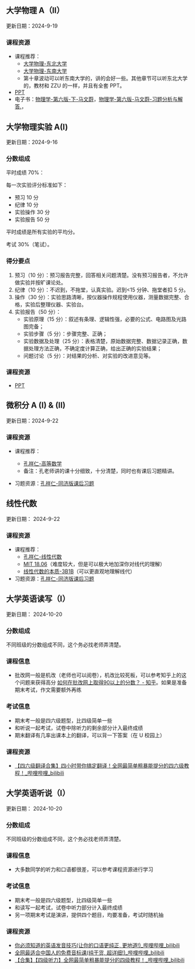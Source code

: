 ## 大学物理 A（II）

更新日期：2024-9-19

### 课程资源

- 课程推荐：
	- [大学物理-东北大学](https://www.bilibili.com/video/BV1qW411H7UX/)
	- [大学物理-东南大学](https://www.bilibili.com/video/BV1kW411P7VY/)
	- 第十章波动可以听东南大学的，讲的会好一些。其他章节可以听东北大学的，教材和 ZZU 的一样，并且有全套 PPT。
- [PPT](https://github.com/yzbaaa/ZZU-CS-Courses-Resources/tree/master/01%20%E6%95%B0%E7%90%86%E5%9F%BA%E7%A1%80%20%26%20%E8%8B%B1%E8%AF%AD/%E5%A4%A7%E5%AD%A6%E7%89%A9%E7%90%86%20A%EF%BC%88II%EF%BC%89/PPT)
- 电子书：[物理学-第六版-下-马文蔚](https://github.com/yzbaaa/ZZU-CS-Courses-Resources/blob/master/01%20%E6%95%B0%E7%90%86%E5%9F%BA%E7%A1%80%20%26%20%E8%8B%B1%E8%AF%AD/%E5%A4%A7%E5%AD%A6%E7%89%A9%E7%90%86%20A%EF%BC%88II%EF%BC%89/%E7%89%A9%E7%90%86%E5%AD%A6-%E7%AC%AC%E5%85%AD%E7%89%88-%E4%B8%8B-%E9%A9%AC%E6%96%87%E8%94%9A.pdf)，[物理学-第六版-马文蔚-习题分析与解答.](https://github.com/yzbaaa/ZZU-CS-Courses-Resources/blob/master/01%20%E6%95%B0%E7%90%86%E5%9F%BA%E7%A1%80%20%26%20%E8%8B%B1%E8%AF%AD/%E5%A4%A7%E5%AD%A6%E7%89%A9%E7%90%86%20A%EF%BC%88II%EF%BC%89/%E7%89%A9%E7%90%86%E5%AD%A6-%E7%AC%AC%E5%85%AD%E7%89%88-%E9%A9%AC%E6%96%87%E8%94%9A-%E4%B9%A0%E9%A2%98%E5%88%86%E6%9E%90%E4%B8%8E%E8%A7%A3%E7%AD%94.pdf)，

## 大学物理实验 A(Ⅰ)

更新日期：2024-9-16

### 分数组成

平时成绩 70%：

每一次实验评分标准如下：

- 预习 10 分
- 纪律 10 分
- 实验操作 30 分
- 实验报告 50 分

平时成绩是所有实验的平均分。

考试 30%（笔试）。

### 得分要点

1. 预习（10 分）：预习报告完整，回答相关问题清楚。没有预习报告者，不允许做实验并按旷课论处。
2. 纪律（10 分）：不迟到，不拖堂，认真实验。迟到<15 分钟、拖堂者扣 5 分。
3. 操作（30 分）：实验思路清晰，按仪器操作规程使用仪器，测量数据完整、合格，实验后整理仪器、实验台。
4. 实验报告（50 分）：
    - 实验原理（15 分）：叙述有条理、逻辑性强，必要的公式、电路图及光路图完备；
    - 实验步骤（5 分）：步骤完整、正确；
    - 实验数据及处理（25 分）：表格清楚，原始数据完整、数据记录正确，数据处理方法正确，不确定度计算正确，给出正确的实验结果；
    - 问题讨论（5 分）：对结果的分析、对实验的改进意见等。

### 课程资源

- [PPT](https://github.com/yzbaaa/ZZU-CS-Courses-Resources/tree/master/01%20%E6%95%B0%E7%90%86%E5%9F%BA%E7%A1%80%20%26%20%E8%8B%B1%E8%AF%AD/%E5%A4%A7%E5%AD%A6%E7%89%A9%E7%90%86%E5%AE%9E%E9%AA%8C%20A(%E2%85%A0)/PPT)

## 微积分 A (I) & (II)

更新日期：2024-9-22

### 课程资源

- 课程推荐：
	 - [孔祥仁-高等数学](https://www.bilibili.com/video/BV1a14y187qn?vd_source=bf68982f41921d5f90e2525a0ca4ff9d)
	 - 备注：孔老师讲的课十分细致，十分清楚，同时也有课后习题精讲。
			 
- 习题资源：[孔祥仁-同济版课后习题](https://www.bilibili.com/video/BV1wH4y1F7R6?vd_source=bf68982f41921d5f90e2525a0ca4ff9d)

## 线性代数

更新日期： 2024-9-22

### 课程资源

- 课程推荐：
	- [孔祥仁-线性代数](https://www.bilibili.com/video/BV1KM411V7gv?vd_source=bf68982f41921d5f90e2525a0ca4ff9d)
	- [MIT 18.06](https://csdiy.wiki/%E6%95%B0%E5%AD%A6%E5%9F%BA%E7%A1%80/MITLA1/)（难度较大，但是可以极大地加深你对线代的理解）
	- [线性代数的本质-3B1B](https://space.bilibili.com/88461692/channel/seriesdetail?sid=1528927)（可以更直观地理解线代）
- 习题资源：[孔祥仁-同济版课后习题](https://www.bilibili.com/video/BV1KM411V7gv?vd_source=bf68982f41921d5f90e2525a0ca4ff9d)

## 大学英语读写（I）

更新日期： 2024-10-20

### 分数组成

不同班级的分数组成不同，这个务必找老师弄清楚。

### 课程信息

- 批改网一般是机改（老师也可以阅卷），机改比较死板，可以参考知乎上的这个问题来获得高分 [如何在批改网上取得90以上的分数？ - 知乎](https://www.zhihu.com/question/30319441/answer/3047295806)。如果是准备期末考试，作文需要额外再练

### 考试信息

- 期末考一般是四六级题型，比四级简单一些
- 和听说一起考试，试卷中除听力的剩余部分计入最终成绩
- 期末翻译有几率出课本上的翻译，可以背一下答案（在 U 校园上）

### 课程资源

- [【四六级翻译合集】四小时带你搞定翻译！全网最简单粗暴能提分的四六级教程！_哔哩哔哩_bilibili](https://www.bilibili.com/video/BV11T4y197gV/?spm_id_from=..search-card.all.click)

## 大学英语听说（I）

更新日期： 2024-10-20

### 分数组成

不同班级的分数组成不同，这个务必找老师弄清楚。

### 课程信息

- 大多数同学的听力和口语都很差，可以参考课程资源进行学习

### 考试信息

- 期末考一般是四六级题型，比四级简单一些
- 和读写一起考试，试卷中听力部分计入最终成绩
- 另一项期末考试是演讲，提供四个题目，均要准备，考试时随机抽

### 课程资源

- [你必须知道的英语发音技巧(让你的口语更纯正, 更地道!)_哔哩哔哩_bilibili](https://www.bilibili.com/video/BV1SZ4y1K7Lr/)
- [全网最适合中国人的免费音标课(纯干货, 超详细!)_哔哩哔哩_bilibili](https://www.bilibili.com/video/BV1iV411z7Nj/?spm_id_from=..search-card.all.click)
- [【合集】【四级听力】全网最简单粗暴能提分的四级教程！_哔哩哔哩_bilibili](https://www.bilibili.com/video/BV1at4y1i7cy/)